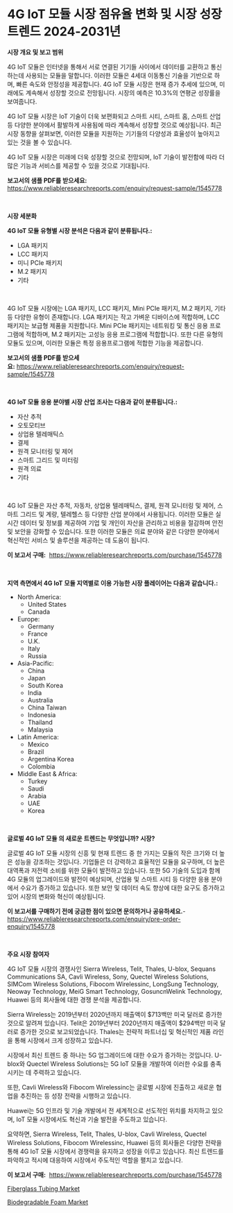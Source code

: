 <p><h1>4G IoT 모듈 시장 점유율 변화 및 시장 성장 트렌드 2024-2031년</h1></p><p><strong>시장 개요 및 보고 범위</strong></p>
<p><p>4G IoT 모듈은 인터넷을 통해서 서로 연결된 기기들 사이에서 데이터를 교환하고 통신하는데 사용되는 모듈을 말합니다. 이러한 모듈은 4세대 이동통신 기술을 기반으로 하며, 빠른 속도와 안정성을 제공합니다. 4G IoT 모듈 시장은 현재 증가 추세에 있으며, 미래에도 계속해서 성장할 것으로 전망됩니다. 시장의 예측은 10.3%의 연평균 성장률을 보여줍니다.</p><p>4G IoT 모듈 시장은 IoT 기술이 더욱 보편화되고 스마트 시티, 스마트 홈, 스마트 산업 등 다양한 분야에서 활발하게 사용됨에 따라 계속해서 성장할 것으로 예상됩니다. 최근 시장 동향을 살펴보면, 이러한 모듈을 지원하는 기기들의 다양성과 효율성이 높아지고 있는 것을 볼 수 있습니다.</p><p>4G IoT 모듈 시장은 미래에 더욱 성장할 것으로 전망되며, IoT 기술이 발전함에 따라 더 많은 기능과 서비스를 제공할 수 있을 것으로 기대됩니다.</p></p>
<p><strong>보고서의 샘플 PDF를 받으세요:</strong> <a href="https://www.reliableresearchreports.com/enquiry/request-sample/1545778">https://www.reliableresearchreports.com/enquiry/request-sample/1545778</a></p>
<p>&nbsp;</p>
<p><strong>시장 세분화</strong></p>
<p><strong>4G IoT 모듈 유형별 시장 분석은 다음과 같이 분류됩니다.:</strong></p>
<p><ul><li>LGA 패키지</li><li>LCC 패키지</li><li>미니 PCIe 패키지</li><li>M.2 패키지</li><li>기타</li></ul></p>
<p>&nbsp;</p>
<p><p>4G IoT 모듈 시장에는 LGA 패키지, LCC 패키지, Mini PCIe 패키지, M.2 패키지, 기타 등 다양한 유형이 존재합니다. LGA 패키지는 작고 가벼운 디바이스에 적합하며, LCC 패키지는 보급형 제품을 지원합니다. Mini PCIe 패키지는 네트워킹 및 통신 응용 프로그램에 적합하며, M.2 패키지는 고성능 응용 프로그램에 적합합니다. 또한 다른 유형의 모듈도 있으며, 이러한 모듈은 특정 응용프로그램에 적합한 기능을 제공합니다.</p></p>
<p><strong>보고서의 샘플 PDF를 받으세요:</strong>&nbsp;<a href="https://www.reliableresearchreports.com/enquiry/request-sample/1545778">https://www.reliableresearchreports.com/enquiry/request-sample/1545778</a></p>
<p>&nbsp;</p>
<p><strong> 4G IoT 모듈 응용 분야별 시장 산업 조사는 다음과 같이 분류됩니다.:</strong></p>
<p><ul><li>자산 추적</li><li>오토모티브</li><li>상업용 텔레매틱스</li><li>결제</li><li>원격 모니터링 및 제어</li><li>스마트 그리드 및 미터링</li><li>원격 의료</li><li>기타</li></ul></p>
<p>&nbsp;</p>
<p><p>4G IoT 모듈은 자산 추적, 자동차, 상업용 텔레매틱스, 결제, 원격 모니터링 및 제어, 스마트 그리드 및 계량, 텔레헬스 등 다양한 산업 분야에서 사용됩니다. 이러한 모듈은 실시간 데이터 및 정보를 제공하여 기업 및 개인이 자산을 관리하고 비용을 절감하며 안전 및 보안을 강화할 수 있습니다. 또한 이러한 모듈은 의료 분야와 같은 다양한 분야에서 혁신적인 서비스 및 솔루션을 제공하는 데 도움이 됩니다.</p></p>
<p><strong>이 보고서 구매:</strong>&nbsp; <a href="https://www.reliableresearchreports.com/purchase/1545778">https://www.reliableresearchreports.com/purchase/1545778</a></p>
<p>&nbsp;</p>
<p><strong>지역 측면에서 4G IoT 모듈 지역별로 이용 가능한 시장 플레이어는 다음과 같습니다.:</strong></p>
<p><ul>
    <li>
        North America:
        <ul>
            <li>United States</li>
            <li>Canada</li>
        </ul>
    </li>
    <li>
        Europe:
        <ul>
            <li>Germany</li>
            <li>France</li>
            <li>U.K.</li>
            <li>Italy</li>
            <li>Russia</li>
        </ul>
    </li>
    <li>
        Asia-Pacific:
        <ul>
            <li>China</li>
            <li>Japan</li>
            <li>South Korea</li>
            <li>India</li>
            <li>Australia</li>
            <li>China Taiwan</li>
            <li>Indonesia</li>
            <li>Thailand</li>
            <li>Malaysia</li>
        </ul>
    </li>
    <li>
        Latin America:
        <ul>
            <li>Mexico</li>
            <li>Brazil</li>
            <li>Argentina Korea</li>
            <li>Colombia</li>
        </ul>
    </li>
    <li>
        Middle East & Africa:
        <ul>
            <li>Turkey</li>
            <li>Saudi</li>
            <li>Arabia</li>
            <li>UAE</li>
            <li>Korea</li>
        </ul>
    </li>
    </ul></p>
<p>&nbsp;</p>
<p><strong>글로벌 4G IoT 모듈 의 새로운 트렌드는 무엇입니까? 시장?</strong></p>
<p><p>글로벌 4G IoT 모듈 시장의 신흥 및 현재 트렌드 중 한 가지는 모듈의 작은 크기와 더 높은 성능을 강조하는 것입니다. 기업들은 더 강력하고 효율적인 모듈을 요구하며, 더 높은 대역폭과 저전력 소비를 위한 모듈이 발전하고 있습니다. 또한 5G 기술의 도입과 함께 4G 모듈의 업그레이드와 발전이 예상되며, 산업용 및 스마트 시티 등 다양한 응용 분야에서 수요가 증가하고 있습니다. 또한 보안 및 데이터 속도 향상에 대한 요구도 증가하고 있어 시장의 변화와 혁신이 예상됩니다.</p></p>
<p><strong>이 보고서를 구매하기 전에 궁금한 점이 있으면 문의하거나 공유하세요.</strong>- <a href="https://www.reliableresearchreports.com/enquiry/pre-order-enquiry/1545778">https://www.reliableresearchreports.com/enquiry/pre-order-enquiry/1545778</a></p>
<p>&nbsp;</p>
<p><strong>주요 시장 참여자</strong></p>
<p><p>4G IoT 모듈 시장의 경쟁사인 Sierra Wireless, Telit, Thales, U-blox, Sequans Communications SA, Cavli Wireless, Sony, Quectel Wireless Solutions, SIMCom Wireless Solutions, Fibocom Wirelessinc, LongSung Technology, Neoway Technology, MeiG Smart Technology, GosuncnWelink Technology, Huawei 등의 회사들에 대한 경쟁 분석을 제공합니다.</p><p>Sierra Wireless는 2019년부터 2020년까지 매출액이 $713백만 미국 달러로 증가한 것으로 알려져 있습니다. Telit은 2019년부터 2020년까지 매출액이 $294백만 미국 달러로 증가한 것으로 보고되었습니다. Thales는 전략적 파트너십 및 혁신적인 제품 라인을 통해 시장에서 크게 성장하고 있습니다.</p><p>시장에서 최신 트렌드 중 하나는 5G 업그레이드에 대한 수요가 증가하는 것입니다. U-blox와 Quectel Wireless Solutions는 5G IoT 모듈을 개발하여 이러한 수요를 충족시키는 데 주력하고 있습니다.</p><p>또한, Cavli Wireless와 Fibocom Wirelessinc는 글로벌 시장에 진출하고 새로운 협업을 추진하는 등 성장 전략을 시행하고 있습니다.</p><p>Huawei는 5G 인프라 및 기술 개발에서 전 세계적으로 선도적인 위치를 차지하고 있으며, IoT 모듈 시장에서도 혁신과 기술 발전을 주도하고 있습니다.</p><p>요약하면, Sierra Wireless, Telit, Thales, U-blox, Cavli Wireless, Quectel Wireless Solutions, Fibocom Wirelessinc, Huawei 등의 회사들은 다양한 전략을 통해 4G IoT 모듈 시장에서 경쟁력을 유지하고 성장을 이루고 있습니다. 최신 트렌드를 파악하고 적시에 대응하여 시장에서 주도적인 역할을 펼치고 있습니다.</p></p>
<p><strong>이 보고서 구매:</strong>&nbsp;&nbsp;<a href="https://www.reliableresearchreports.com/purchase/1545778">https://www.reliableresearchreports.com/purchase/1545778</a></p>
<p><p><a href="https://fuschia-pecorino-a6d.notion.site/Fiberglass-Tubing-Market-Size-Global-Industry-Overview-Market-Segmentation-and-Forecast-2024-to-2-8f30d8576ec643529d76f7a9c3114f71">Fiberglass Tubing Market</a></p><p><a href="https://changeable-paste-463.notion.site/Global-Biodegradable-Foam-Market-Size-and-Market-Trends-Insights-and-Projections-from-2024-to-2031-6849000c48f645c79a06274f6dc045c6">Biodegradable Foam Market</a></p></p>
